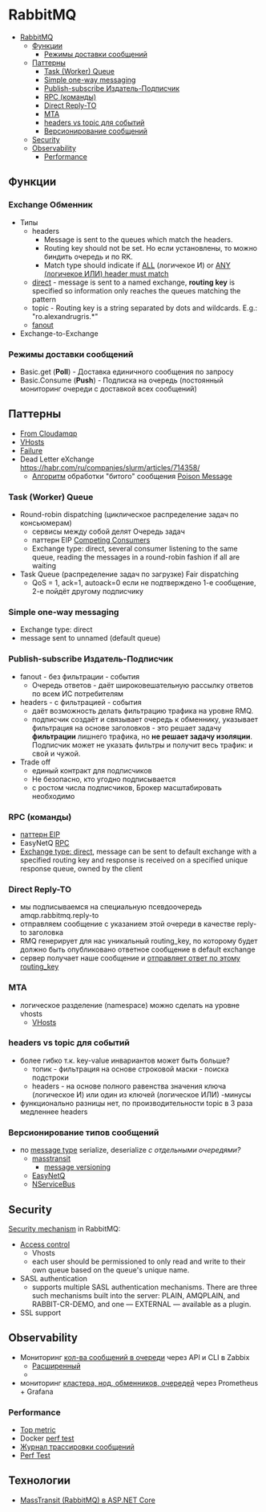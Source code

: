 # RabbitMQ

- [RabbitMQ](#rabbitmq)
  - [Функции](#функции)
    - [Режимы доставки сообщений](#режимы-доставки-сообщений)
  - [Паттерны](#паттерны)
    - [Task (Worker) Queue](#task-worker-queue)
    - [Simple one-way messaging](#simple-one-way-messaging)
    - [Publish-subscribe Издатель-Подписчик](#publish-subscribe-издатель-подписчик)
    - [RPC (команды)](#rpc-команды)
    - [Direct Reply-TO](#direct-reply-to)
    - [MTA](#mta)
    - [headers vs topic для событий](#headers-vs-topic-для-событий)
    - [Версионирование сообщений](#версионирование-сообщений)
  - [Security](#security)
  - [Observability](#observability)
    - [Performance](#performance)

## Функции

### Exchange Обменник

- Типы
  - headers 
    - Message is sent to the queues which match the headers. 
    - Routing key should not be set. Но если установлены, то можно биндить очередь и по RK.
    - Match type should indicate if [ALL](https://thewebland.net/development/devops/rabbitmq/exchanges-routing-kyes-and-bindingi/) (логичекое И) or [ANY (логичекое ИЛИ) header must match](https://codedestine.com/rabbitmq-headers-exchange/)
  - [direct](https://habr.com/ru/post/489086/) - message is sent to a named exchange, __routing key__ is specified so information only reaches the queues matching the pattern
  - topic - Routing key is a string separated by dots and wildcards. E.g.: "ro.alexandrugris.*"
  - [fanout](https://thewebland.net/development/devops/rabbitmq/exchanges-routing-kyes-and-bindingi/)
- Exchange-to-Exchange

### Режимы доставки сообщений

- Basic.get (__Poll__) - Доставка единичного сообщения по запросу
- Basic.Consume (__Push__) - Подписка на очередь (постоянный мониторинг очереди с доставкой всех сообщений)

## Паттерны

- [From Cloudamqp](https://www.cloudamqp.com/blog/part1-rabbitmq-best-practice.html)
- [VHosts](rmq/rmq.vhost.md)
- [Failure](rmq/rmq.failure.md)
- Dead Letter eXchange https://habr.com/ru/companies/slurm/articles/714358/
  - [Алгоритм](https://blog.rnds.pro/019-poison2) обработки "битого" сообщения [Poison Message](https://blog.rnds.pro/018-posion1) 

### Task (Worker) Queue

  - Round-robin dispatching (циклическое распределение задач по консьюмерам)
    - сервисы между собой делят Очередь задач
    - паттерн EIP [Competing Consumers](https://www.enterpriseintegrationpatterns.com/patterns/messaging/CompetingConsumers.html)
    - Exchange type: direct, several consumer listening to the same queue, reading the messages in a round-robin fashion if all are waiting
  - Task Queue (распределение задач по загрузке) Fair dispatching
    - QoS = 1, ack=1, autoack=0 если не подтверждено 1-е сообщение, 2-е пойдёт другому подписчику

### Simple one-way messaging

- Exchange type: direct
- message sent to unnamed (default queue)

### Publish-subscribe Издатель-Подписчик

- fanout - без фильтрации - события
  - Очередь ответов - даёт широковешательную рассылку ответов по всем ИС потребителям
- headers - с фильтрацией - события
  - даёт возможность делать фильтрацию трафика на уровне RMQ.
  - подписчик создаёт и связывает очередь к обменнику, указывает фильтрация на основе заголовков - это решает задачу __фильтрации__ лишнего трафика, но __не решает задачу изоляции__. Подписчик может не указать фильтры и получит весь трафик: и свой и чужой.
- Trade off
  - единый контракт для подписчиков
  - Не безопасно, кто угодно подписывается
  - с ростом числа подписчиков, Брокер масштабировать необходимо

### RPC (команды)

  - [паттерн EIP](../../../arch/pattern/integration/pattern.rpc.md)
  - EasyNetQ [RPC](https://github.com/EasyNetQ/EasyNetQ/wiki/Request-Response)
  - [Exchange type: direct](https://www.rabbitmq.com/tutorials/tutorial-six-dotnet.html), message can be sent to default exchange with a specified routing key and response is received on a specified unique response queue, owned by the client

### Direct Reply-TO

- мы подписываемся на специальную псевдоочередь amqp.rabbitmq.reply-to
- отправляем сообщение с указанием этой очереди в качестве reply-to заголовка
- RMQ генерирует для нас уникальный routing_key, по которому будет должно быть опубликовано ответное сообщение в default exchange
- сервер получает наше сообщение и [отправляет ответ по этому routing_key](https://habr.com/ru/articles/747644/)

### MTA

- логическое разделение (namespace) можно сделать на уровне vhosts
  - [VHosts](rmq/rmq.vhost.md)

### headers vs topic для событий

- более гибко т.к. key-value инвариантов может быть больше?
  - топик - фильтрация на основе строковой маски - поиска подстроки
  - headers - на основе полного равенства значения ключа (логическое И) или один из ключей (логическое ИЛИ)
-минусы
- функционально разницы нет, по производительности topic в 3 раза медленнее headers

### Версионирование типов сообщений

- по [message type](http://rabbitmq.github.io/rabbitmq-dotnet-client/api/RabbitMQ.Client.IBasicProperties.html#RabbitMQ_Client_IBasicProperties_Type) serialize, deserialize _с отдельными очередями?_
  - [masstransit](https://masstransit-project.com/architecture/versioning.html)
    - [message versioning](https://bartwullems.blogspot.com/2021/10/masstransitmessage-versioning.html)
  - [EasyNetQ](https://github.com/EasyNetQ/EasyNetQ/wiki/Versioning-Messages)
  - [NServiceBus](https://docs.particular.net/samples/versioning/)

## Security

[Security mechanism](https://stackoverflow.com/questions/7840283/how-can-queues-be-made-private-secure-in-rabbitmq-in-a-multitenancy-system) in RabbitMQ:

- [Access control](https://www.rabbitmq.com/access-control.html)
  - Vhosts
  - each user should be permissioned to only read and write to their own queue based on the queue's unique name.
- SASL authentication
  - supports multiple SASL authentication mechanisms. There are three such mechanisms built into the server: PLAIN, AMQPLAIN, and RABBIT-CR-DEMO, and one — EXTERNAL — available as a plugin.
- SSL support

## Observability

- Мониторинг [кол-ва сообщений в очереди](https://wtfm.info/zabbix-rabbutmq-автообнаружение-очередей/) через API и CLI в Zabbix
  - [Расширенный](https://github.com/jasonmcintosh/rabbitmq-zabbix)
  - [](https://signoz.io/blog/rabbitmq-monitoring/)
- мониторинг [кластера, нод, обменников, очередей](https://www.rabbitmq.com/prometheus.html) через Prometheus + Grafana

### Performance

- [Top metric](https://www.datadoghq.com/blog/rabbitmq-monitoring/)
- Docker [perf test](https://rabbitmq.github.io/rabbitmq-perf-test/stable/htmlsingle/)
- [Журнал трассировки сообщений](https://russianblogs.com/article/59013453419/)
- [Perf Test](https://rabbitmq.github.io/rabbitmq-perf-test/stable/htmlsingle/)

## Технологии

- [MassTransit (RabbitMQ) в ASP.NET Core](https://habr.com/ru/articles/758938/)
